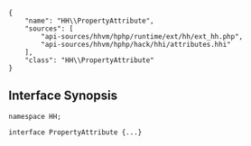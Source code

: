 ``` yamlmeta
{
    "name": "HH\\PropertyAttribute",
    "sources": [
        "api-sources/hhvm/hphp/runtime/ext/hh/ext_hh.php",
        "api-sources/hhvm/hphp/hack/hhi/attributes.hhi"
    ],
    "class": "HH\\PropertyAttribute"
}
```




## Interface Synopsis




``` Hack
namespace HH;

interface PropertyAttribute {...}
```



<!-- HHAPIDOC -->
